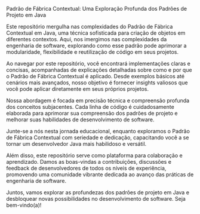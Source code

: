 Padrão de Fábrica Contextual: Uma Exploração Profunda dos Padrões de Projeto em Java

Este repositório mergulha nas complexidades do Padrão de Fábrica Contextual em Java, uma técnica sofisticada para criação de objetos em diferentes contextos. Aqui, nos imergimos nas complexidades da engenharia de software, explorando como esse padrão pode aprimorar a modularidade, flexibilidade e reutilização de código em seus projetos.

Ao navegar por este repositório, você encontrará implementações claras e concisas, acompanhadas de explicações detalhadas sobre como e por que o Padrão de Fábrica Contextual é aplicado. Desde exemplos básicos até cenários mais avançados, nosso objetivo é fornecer insights valiosos que você pode aplicar diretamente em seus próprios projetos.

Nossa abordagem é focada em precisão técnica e compreensão profunda dos conceitos subjacentes. Cada linha de código é cuidadosamente elaborada para aprimorar sua compreensão dos padrões de projeto e melhorar suas habilidades de desenvolvimento de software.

Junte-se a nós nesta jornada educacional, enquanto exploramos o Padrão de Fábrica Contextual com seriedade e dedicação, capacitando você a se tornar um desenvolvedor Java mais habilidoso e versátil.

Além disso, este repositório serve como plataforma para colaboração e aprendizado. Damos as boas-vindas a contribuições, discussões e feedback de desenvolvedores de todos os níveis de experiência, promovendo uma comunidade vibrante dedicada ao avanço das práticas de engenharia de software.

Juntos, vamos explorar as profundezas dos padrões de projeto em Java e desbloquear novas possibilidades no desenvolvimento de software. Seja bem-vindo(a)!
